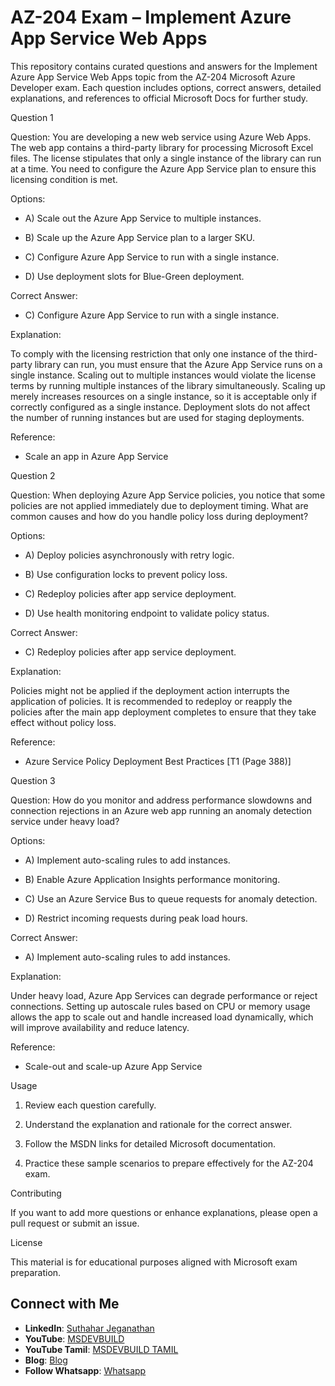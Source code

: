 # AZ-204 Exam – Implement Azure App Service Web Apps

This repository contains curated questions and answers for the Implement Azure App Service Web Apps topic from the AZ-204 Microsoft Azure Developer exam. Each question includes options, correct answers, detailed explanations, and references to official Microsoft Docs for further study.

Question 1

Question:
You are developing a new web service using Azure Web Apps. The web app contains a third-party library for processing Microsoft Excel files. The license stipulates that only a single instance of the library can run at a time. You need to configure the Azure App Service plan to ensure this licensing condition is met.

Options:

- A) Scale out the Azure App Service to multiple instances.

- B) Scale up the Azure App Service plan to a larger SKU.

- C) Configure Azure App Service to run with a single instance.

- D) Use deployment slots for Blue-Green deployment.

Correct Answer:

- C) Configure Azure App Service to run with a single instance.

Explanation:

To comply with the licensing restriction that only one instance of the third-party library can run, you must ensure that the Azure App Service runs on a single instance. Scaling out to multiple instances would violate the license terms by running multiple instances of the library simultaneously. Scaling up merely increases resources on a single instance, so it is acceptable only if correctly configured as a single instance. Deployment slots do not affect the number of running instances but are used for staging deployments.

Reference:

- Scale an app in Azure App Service

Question 2

Question:
When deploying Azure App Service policies, you notice that some policies are not applied immediately due to deployment timing. What are common causes and how do you handle policy loss during deployment?

Options:

- A) Deploy policies asynchronously with retry logic.

- B) Use configuration locks to prevent policy loss.

- C) Redeploy policies after app service deployment.

- D) Use health monitoring endpoint to validate policy status.

Correct Answer:

- C) Redeploy policies after app service deployment.

Explanation:

Policies might not be applied if the deployment action interrupts the application of policies. It is recommended to redeploy or reapply the policies after the main app deployment completes to ensure that they take effect without policy loss.

Reference:

- Azure Service Policy Deployment Best Practices [T1 (Page 388)]

Question 3

Question:
How do you monitor and address performance slowdowns and connection rejections in an Azure web app running an anomaly detection service under heavy load?

Options:

- A) Implement auto-scaling rules to add instances.

- B) Enable Azure Application Insights performance monitoring.

- C) Use an Azure Service Bus to queue requests for anomaly detection.

- D) Restrict incoming requests during peak load hours.

Correct Answer:

- A) Implement auto-scaling rules to add instances.

Explanation:

Under heavy load, Azure App Services can degrade performance or reject connections. Setting up autoscale rules based on CPU or memory usage allows the app to scale out and handle increased load dynamically, which will improve availability and reduce latency.

Reference:

- Scale-out and scale-up Azure App Service

Usage

1. Review each question carefully.

2. Understand the explanation and rationale for the correct answer.

3. Follow the MSDN links for detailed Microsoft documentation.

4. Practice these sample scenarios to prepare effectively for the AZ-204 exam.

Contributing

If you want to add more questions or enhance explanations, please open a pull request or submit an issue.

License

This material is for educational purposes aligned with Microsoft exam preparation.

## Connect with Me
- **LinkedIn**: [Suthahar Jeganathan](https://www.linkedin.com/in/jssuthahar/)
- **YouTube**: [MSDEVBUILD](https://www.youtube.com/@MSDEVBUILD)
- **YouTube Tamil**: [MSDEVBUILD TAMIL](https://www.youtube.com/@MSDEVBUILDTamil)
- **Blog**: [Blog](https://www.msdevbuild.com/)
- **Follow Whatsapp**: [Whatsapp](https://www.whatsapp.com/channel/0029Va5j2rHEFeXcTlUhQB0J)
